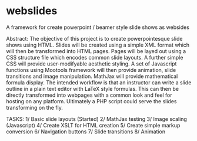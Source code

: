 # webslides
A framework for create powerpoint / beamer style slide shows as websides

Abstract: The objective of this project is to create powerpointesque slide shows using HTML. Slides will be created using a simple XML format which will then be transformed into HTML pages. Pages will be layed out using a CSS structure file which encodes common slide layouts. A further simple CSS will provide user-modifyable aesthetic styling. A set of Javascript functions using Mootools framework will then provide animation, slide transitions and image manipulation. MathJax will provide mathematical formula display.
The intended workflow is that an instructor can write a slide outline in a plain text editor with LaTeX style formulas. This can then be directly transformed into webpages with a common look and feel for hosting on any platform.
Ultimately a PHP script could serve the slides transforming on the fly.

TASKS:
1/ Basic slide layouts (Started)
2/ MathJax testing
3/ Image scaling (Javascript)
4/ Create XSLT for HTML creation
5/ Create simple markup conversion
6/ Navigation buttons
7/ Slide transitions
8/ Animation
